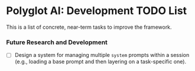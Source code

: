 # Polyglot AI: Development TODO List

This is a list of concrete, near-term tasks to improve the framework.

### Future Research and Development

- [ ] Design a system for managing multiple `system` prompts within a session (e.g., loading a base prompt and then layering on a task-specific one).
